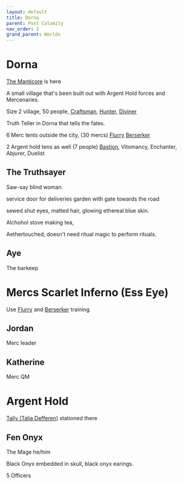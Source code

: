 ```yaml
---
layout: default
title: Dorna
parent: Post Calamity
nav_order: 2
grand_parent: Worlds
---
```

# Dorna

[The Manticore](Hooks#The%20Manticore) is here

A small village that's been built out with Argent Hold forces and Mercenaries.

Size 2 village, 50 people, [Craftsman](../../Craftsman), [Hunter](../../Hunter), [Diviner](../../Diviner)

Truth Teller in Dorna that tells the fates.

6 Merc tents outside the city, (30 mercs) [Flurry](../../Flurry) [Berserker](../../Berserker)

2 Argent hold tens as well (7 people) [Bastion](../../Bastion), Vitomancy, Enchanter, Abjurer, Duelist

## The Truthsayer
Saw-say blind woman.

service door for deliveries
garden with gate towards the road

sewed shut eyes, matted hair, glowing ethereal blue skin.

Alchohol stove making tea,

Aethertouched, doesn't need ritual magic to perform rituals.

## Aye
The barkeep

# Mercs Scarlet Inferno (Ess Eye)

Use [Flurry](../../Flurry) and [Berserker](../../Berserker) training.
## Jordan
Merc leader

## Katherine
Merc QM


# Argent Hold


[Tally (Talia Defferen)](Argent-Hold#Tally%20(Talia%20Defferen)) stationed there

## Fen Onyx
The Mage
he/him

Black Onyx embedded in skull, black onyx earings.

5 Officers

